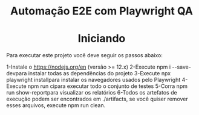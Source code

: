 

<h1 align="center"> Automação E2E com Playwright QA </h1>




<h1 align="center"> Iniciando  </h1>

Para executar este projeto você deve seguir os passos abaixo:

1-Instale o https://nodejs.org/en (versão >= 12.x)
2-Execute npm i --save-devpara instalar todas as dependências do projeto
3-Execute npx playwright installpara instalar os navegadores usados ​​pelo Playwright
4-Execute npm run cipara executar todo o conjunto de testes
5-Corra npm run show-reportpara visualizar os relatórios
6-Todos os artefatos de execução podem ser encontrados em ./artifacts, se você quiser remover esses arquivos, execute npm run clean.






